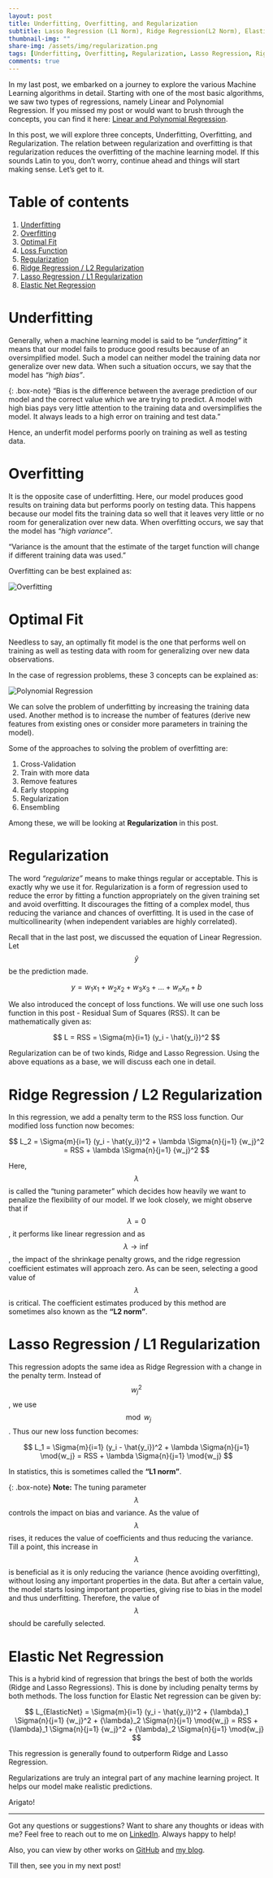```yaml
---
layout: post
title: Underfitting, Overfitting, and Regularization
subtitle: Lasso Regression (L1 Norm), Ridge Regression(L2 Norm), Elastic Net Regression
thumbnail-img: ""
share-img: /assets/img/regularization.png
tags: [Underfitting, Overfitting, Regularization, Lasso Regression, Rigde Regression, Machine Learning]
comments: true
---
```


In my last post, we embarked on a journey to explore the various Machine Learning algorithms in detail. Starting with one of the most basic algorithms, we saw two types of regressions, namely Linear and Polynomial Regression. If you missed my post or would want to brush through the concepts, you can find it here: [Linear and Polynomial Regression](https://jashrathod.github.io/2021-06-03-diving-deep-into-linear-regression-and-polynomial-regression/).

In this post, we will explore three concepts, Underfitting, Overfitting, and Regularization. The relation between regularization and overfitting is that regularization reduces the overfitting of the machine learning model. If this sounds Latin to you, don’t worry, continue ahead and things will start making sense. Let’s get to it.

# Table of contents

1. [Underfitting](#underfitting)
2. [Overfitting](#overfitting)
3. [Optimal Fit](#optimal-fit)
4. [Loss Function](#lossfn)
5. [Regularization](#regularization)
6. [Ridge Regression / L2 Regularization](#ridge)
7. [Lasso Regression / L1 Regularization](#lasso)
8. [Elastic Net Regression](#elasticnet)

# <a name="underfitting"></a>Underfitting

Generally, when a machine learning model is said to be _“underfitting”_ it means that our model fails to produce good results because of an oversimplified model. Such a model can neither model the training data nor generalize over new data. When such a situation occurs, we say that the model has _“high bias”_. 

{: .box-note}
“Bias is the difference between the average prediction of our model and the correct value which we are trying to predict. A model with high bias pays very little attention to the training data and oversimplifies the model. It always leads to a high error on training and test data.”

Hence, an underfit model performs poorly on training as well as testing data. 

# <a name="overfitting"></a>Overfitting

It is the opposite case of underfitting. Here, our model produces good results on training data but performs poorly on testing data. This happens because our model fits the training data so well that it leaves very little or no room for generalization over new data. When overfitting occurs, we say that the model has _“high variance”_.

“Variance is the amount that the estimate of the target function will change if different training data was used.”

Overfitting can be best explained as:

![Overfitting](/assets/img/overfitting.jpg)

# <a name="optimal-fit"></a>Optimal Fit

Needless to say, an optimally fit model is the one that performs well on training as well as testing data with room for generalizing over new data observations.

In the case of regression problems, these 3 concepts can be explained as:

![Polynomial Regression](/assets/img/optimal-fit.png)

We can solve the problem of underfitting by increasing the training data used. Another method is to increase the number of features (derive new features from existing ones or consider more parameters in training the model).

Some of the approaches to solving the problem of overfitting are:
1. Cross-Validation
2. Train with more data
3. Remove features
4. Early stopping
5. Regularization
6. Ensembling

Among these, we will be looking at **Regularization** in this post.

# <a name="regularization"></a>Regularization

The word _“regularize”_ means to make things regular or acceptable. This is exactly why we use it for. Regularization is a form of regression used to reduce the error by fitting a function appropriately on the given training set and avoid overfitting. It discourages the fitting of a complex model, thus reducing the variance and chances of overfitting. It is used in the case of multicollinearity (when independent variables are highly correlated).

Recall that in the last post, we discussed the equation of Linear Regression. Let $$\hat{y}$$ be the prediction made.

$$ y = w_1x_1 +w_2x_2 + w_3x_3 + ... + w_nx_n + b $$

We also introduced the concept of loss functions. We will use one such loss function in this post - Residual Sum of Squares (RSS). It can be mathematically given as:

$$ L = RSS = \Sigma{m}{i=1} (y_i - \hat{y_i})^2 $$

Regularization can be of two kinds, Ridge and Lasso Regression. Using the above equations as a base, we will discuss each one in detail.

# <a name="ridge"></a>Ridge Regression / L2 Regularization

In this regression, we add a penalty term to the RSS loss function. Our modified loss function now becomes:

$$ L_2 = \Sigma{m}{i=1} (y_i - \hat{y_i})^2 + \lambda \Sigma{n}{j=1} {w_j}^2 = RSS + \lambda \Sigma{n}{j=1} {w_j}^2 $$

Here, $$\lambda$$ is called the “tuning parameter” which decides how heavily we want to penalize the flexibility of our model. If we look closely, we might observe that if $$\lambda=0$$, it performs like linear regression and as $$\lambda \rightarrow \inf$$, the impact of the shrinkage penalty grows, and the ridge regression coeﬃcient estimates will approach zero. As can be seen, selecting a good value of $$\lambda$$ is critical. The coefficient estimates produced by this method are sometimes also known as the **“L2 norm”**.

# <a name="lasso"></a>Lasso Regression / L1 Regularization

This regression adopts the same idea as Ridge Regression with a change in the penalty term. Instead of $${w_j}^2$$, we use $$\mod{w_j}$$. Thus our new loss function becomes:

$$ L_1 = \Sigma{m}{i=1} (y_i - \hat{y_i})^2 + \lambda \Sigma{n}{j=1} \mod{w_j} = RSS + \lambda \Sigma{n}{j=1} \mod{w_j} $$

In statistics, this is sometimes called the **“L1 norm”**.

{: .box-note}
**Note:** The tuning parameter $$\lambda$$ controls the impact on bias and variance. As the value of $$\lambda$$ rises, it reduces the value of coefficients and thus reducing the variance. Till a point, this increase in $$\lambda$$ is beneficial as it is only reducing the variance (hence avoiding overfitting), without losing any important properties in the data. But after a certain value, the model starts losing important properties, giving rise to bias in the model and thus underfitting. Therefore, the value of $$\lambda$$ should be carefully selected.

# <a name="elasticnet"></a>Elastic Net Regression

This is  a hybrid kind of regression that brings the best of both the worlds (Ridge and Lasso Regressions). This is done by including penalty terms by both methods. The loss function for Elastic Net regression can be given by:

$$ L_{ElasticNet} = \Sigma{m}{i=1} (y_i - \hat{y_i})^2 + {\lambda}_1 \Sigma{n}{j=1} {w_j}^2 + {\lambda}_2 \Sigma{n}{j=1} \mod{w_j} = RSS + {\lambda}_1 \Sigma{n}{j=1} {w_j}^2 + {\lambda}_2 \Sigma{n}{j=1} \mod{w_j} $$

This regression is generally found to outperform Ridge and Lasso Regression.
 
Regularizations are truly an integral part of any machine learning project. It helps our model make realistic predictions. 

Arigato!

***

Got any questions or suggestions? Want to share any thoughts or ideas with me? Feel free to reach out to me on [LinkedIn](https://linkedin.com/in/jash-rathod). Always happy to help!

Also, you can view by other works on [GitHub](https://github.com/jashrathod) and [my blog](https://jashrathod.github.io/).

Till then, see you in my next post!
